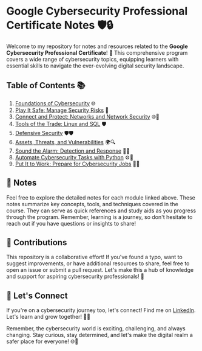 # Google Cybersecurity Professional Certificate Notes 🛡️🔒

Welcome to my repository for notes and resources related to the **Google Cybersecurity Professional Certificate**! 🚀 This comprehensive program covers a wide range of cybersecurity topics, equipping learners with essential skills to navigate the ever-evolving digital security landscape.

## Table of Contents 📚

1. [Foundations of Cybersecurity]() 🌐
2. [Play It Safe: Manage Security Risks](https://github.com/9QIX/Google-Cybersecurity-Certification-Notes/tree/main/II.%20Play%20It%20Safe%20-%20Manage%20Security%20Risks/Week%201) 🔑
3. [Connect and Protect: Networks and Network Security]() 🌐🔌
4. [Tools of the Trade: Linux and SQL]() 🛡️
5. [Defensive Security]() 🛡️🛡️
6. [Assets, Threats, and Vulnerabilities]() 🌍🔍
7. [Sound the Alarm: Detection and Response]() 🚨🔥
8. [Automate Cybersecurity Tasks with Python]() ⚙️🔐
9. [Put It to Work: Prepare for Cybersecurity Jobs]() 🌟💡

## 📝 Notes

Feel free to explore the detailed notes for each module linked above. These notes summarize key concepts, tools, and techniques covered in the course. They can serve as quick references and study aids as you progress through the program. Remember, learning is a journey, so don't hesitate to reach out if you have questions or insights to share!

## 🤝 Contributions

This repository is a collaborative effort! If you've found a typo, want to suggest improvements, or have additional resources to share, feel free to open an issue or submit a pull request. Let's make this a hub of knowledge and support for aspiring cybersecurity professionals! 🌟

## 🚀 Let's Connect

If you're on a cybersecurity journey too, let's connect! Find me on [LinkedIn](https://www.linkedin.com/in/khlbulaong/). Let's learn and grow together! 👥💬

Remember, the cybersecurity world is exciting, challenging, and always changing. Stay curious, stay determined, and let's make the digital realm a safer place for everyone! 🌐🔐
